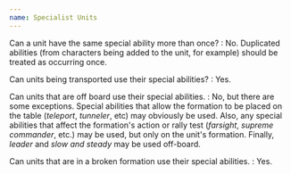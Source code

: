 ```yaml
---
name: Specialist Units
---
```

Can a unit have the same special ability more than once?
: No. Duplicated abilities (from characters being added to the unit, for example) should be treated as occurring once.

Can units being transported use their special abilities?
: Yes.

Can units that are off board use their special abilities.
: No, but there are some exceptions. Special abilities that allow the formation to be placed on the table (_teleport_, _tunneler_, etc) may obviously be used. Also, any special abilities that affect the formation's action or rally test (_farsight_, _supreme commander_, etc.) may be used, but only on the unit's formation. Finally, _leader_ and _slow and steady_ may be used off-board.

Can units that are in a broken formation use their special abilities.
: Yes.